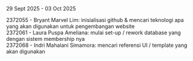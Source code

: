 29 Sept 2025 - 03 Oct 2025

2372055 - Bryant Marvel Lim: inisialisasi github & mencari teknologi apa yang akan digunakan untuk pengembangan website<br />
2372061 - Laura Puspa Ameliana: mulai set-up / rework database yang dengan sistem membership nya <br />
2372068 - Indri Mahalani Simamora: mencari referensi 
UI / template yang akan digunakan <br />